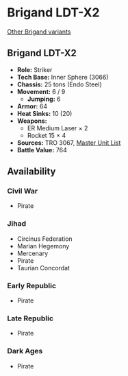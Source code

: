 # Brigand LDT-X2

[Other Brigand variants](../brigand.md)

## Brigand LDT-X2
- **Role:** Striker
- **Tech Base:** Inner Sphere (3066)
- **Chassis:** 25 tons (Endo Steel)
- **Movement:** 6 / 9
  - **Jumping:** 6
- **Armor:** 64
- **Heat Sinks:** 10 (20)
- **Weapons:**
  - ER Medium Laser × 2
  - Rocket 15 × 4
- **Sources:** TRO 3067, [Master Unit List](http://masterunitlist.info/Unit/Details/3861/brigand-ldt-x2)
- **Battle Value:** 764

## Availability

### Civil War
- Pirate

### Jihad
- Circinus Federation
- Marian Hegemony
- Mercenary
- Pirate
- Taurian Concordat

### Early Republic
- Pirate

### Late Republic
- Pirate

### Dark Ages
- Pirate

